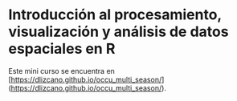 # Introducción al procesamiento, visualización y análisis de datos espaciales en R

Este mini curso se encuentra en \[<https://dlizcano.github.io/occu_multi_season/>\](<https://dlizcano.github.io/occu_multi_season/>).
